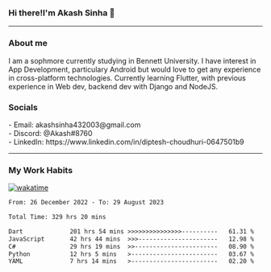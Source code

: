 <h3>Hi there!I'm Akash Sinha 👋</h3>

--- 

<h3>About me</h3>
I am a sophmore currently studying in Bennett University. I have interest in App Development, particulary Android but would love to get any experience in cross-platform technologies. Currently learning Flutter, with previous experience in Web dev, backend dev with Django and NodeJS.

<h3>Socials</h3>
 - Email: akashsinha432003@gmail.com<br>
 - Discord: @Akash#8760<br>
 - LinkedIn: https://www.linkedin.com/in/diptesh-choudhuri-0647501b9<br>


---

<h3>My Work Habits</h3>

[![wakatime](https://wakatime.com/badge/user/938b2951-49cf-4810-9b9e-c17cde3d3343.svg)](https://wakatime.com/@938b2951-49cf-4810-9b9e-c17cde3d3343)

<!--START_SECTION:waka-->

```txt
From: 26 December 2022 - To: 29 August 2023

Total Time: 329 hrs 20 mins

Dart             201 hrs 54 mins >>>>>>>>>>>>>>>----------   61.31 %
JavaScript       42 hrs 44 mins  >>>----------------------   12.98 %
C#               29 hrs 19 mins  >>-----------------------   08.90 %
Python           12 hrs 5 mins   >------------------------   03.67 %
YAML             7 hrs 14 mins   >------------------------   02.20 %
```

<!--END_SECTION:waka-->


